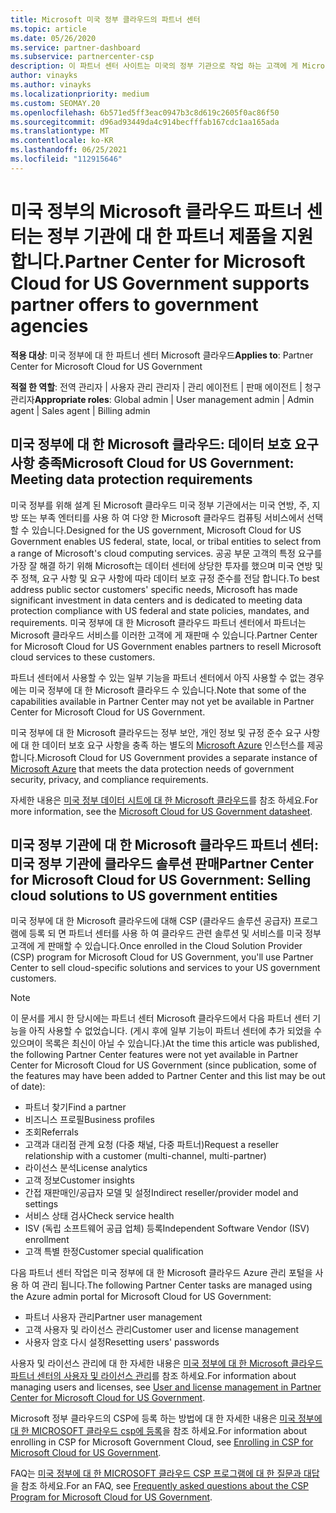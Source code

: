 ```yaml
---
title: Microsoft 미국 정부 클라우드의 파트너 센터
ms.topic: article
ms.date: 05/26/2020
ms.service: partner-dashboard
ms.subservice: partnercenter-csp
description: 이 파트너 센터 사이트는 미국의 정부 기관으로 작업 하는 고객에 게 Microsoft 클라우드 솔루션을 제공 하는 Microsoft 파트너를 위한 것입니다.
author: vinayks
ms.author: vinayks
ms.localizationpriority: medium
ms.custom: SEOMAY.20
ms.openlocfilehash: 6b571ed5ff3eac0947b3c8d619c2605f0ac86f50
ms.sourcegitcommit: d96ad93449da4c914becfffab167cdc1aa165ada
ms.translationtype: MT
ms.contentlocale: ko-KR
ms.lasthandoff: 06/25/2021
ms.locfileid: "112915646"
---
```

# <a name="partner-center-for-microsoft-cloud-for-us-government-supports-partner-offers-to-government-agencies"></a><span data-ttu-id="5c14b-103">미국 정부의 Microsoft 클라우드 파트너 센터는 정부 기관에 대 한 파트너 제품을 지원 합니다.</span><span class="sxs-lookup"><span data-stu-id="5c14b-103">Partner Center for Microsoft Cloud for US Government supports partner offers to government agencies</span></span>

<span data-ttu-id="5c14b-104">**적용 대상**: 미국 정부에 대 한 파트너 센터 Microsoft 클라우드</span><span class="sxs-lookup"><span data-stu-id="5c14b-104">**Applies to**: Partner Center for Microsoft Cloud for US Government</span></span>

<span data-ttu-id="5c14b-105">**적절 한 역할**: 전역 관리자 | 사용자 관리 관리자 | 관리 에이전트 | 판매 에이전트 | 청구 관리자</span><span class="sxs-lookup"><span data-stu-id="5c14b-105">**Appropriate roles**: Global admin | User management admin | Admin agent | Sales agent | Billing admin</span></span>

## <a name="microsoft-cloud-for-us-government-meeting-data-protection-requirements"></a><span data-ttu-id="5c14b-106">미국 정부에 대 한 Microsoft 클라우드: 데이터 보호 요구 사항 충족</span><span class="sxs-lookup"><span data-stu-id="5c14b-106">Microsoft Cloud for US Government: Meeting data protection requirements</span></span>

<span data-ttu-id="5c14b-107">미국 정부를 위해 설계 된 Microsoft 클라우드 미국 정부 기관에서는 미국 연방, 주, 지방 또는 부족 엔터티를 사용 하 여 다양 한 Microsoft 클라우드 컴퓨팅 서비스에서 선택할 수 있습니다.</span><span class="sxs-lookup"><span data-stu-id="5c14b-107">Designed for the US government, Microsoft Cloud for US Government enables US federal, state, local, or tribal entities to select from a range of Microsoft's cloud computing services.</span></span> <span data-ttu-id="5c14b-108">공공 부문 고객의 특정 요구를 가장 잘 해결 하기 위해 Microsoft는 데이터 센터에 상당한 투자를 했으며 미국 연방 및 주 정책, 요구 사항 및 요구 사항에 따라 데이터 보호 규정 준수를 전담 합니다.</span><span class="sxs-lookup"><span data-stu-id="5c14b-108">To best address public sector customers' specific needs, Microsoft has made significant investment in data centers and is dedicated to meeting data protection compliance with US federal and state policies, mandates, and requirements.</span></span> <span data-ttu-id="5c14b-109">미국 정부에 대 한 Microsoft 클라우드 파트너 센터에서 파트너는 Microsoft 클라우드 서비스를 이러한 고객에 게 재판매 수 있습니다.</span><span class="sxs-lookup"><span data-stu-id="5c14b-109">Partner Center for Microsoft Cloud for US Government enables partners to resell Microsoft cloud services to these customers.</span></span>

<span data-ttu-id="5c14b-110">파트너 센터에서 사용할 수 있는 일부 기능을 파트너 센터에서 아직 사용할 수 없는 경우에는 미국 정부에 대 한 Microsoft 클라우드 수 있습니다.</span><span class="sxs-lookup"><span data-stu-id="5c14b-110">Note that some of the capabilities available in Partner Center may not yet be available in Partner Center for Microsoft Cloud for US Government.</span></span>

<span data-ttu-id="5c14b-111">미국 정부에 대 한 Microsoft 클라우드는 정부 보안, 개인 정보 및 규정 준수 요구 사항에 대 한 데이터 보호 요구 사항을 충족 하는 별도의 [Microsoft Azure](https://azure.microsoft.com/overview/clouds/government/) 인스턴스를 제공 합니다.</span><span class="sxs-lookup"><span data-stu-id="5c14b-111">Microsoft Cloud for US Government provides a separate instance of [Microsoft Azure](https://azure.microsoft.com/overview/clouds/government/) that meets the data protection needs of government security, privacy, and compliance requirements.</span></span> 

<span data-ttu-id="5c14b-112">자세한 내용은 [미국 정부 데이터 시트에 대 한 Microsoft 클라우드](https://download.microsoft.com/download/C/9/C/C9CA3002-DFC4-4ADA-841F-DF42AEC042FB/Microsoft_Azure_Government_Datasheet_EN_US.PDF)를 참조 하세요.</span><span class="sxs-lookup"><span data-stu-id="5c14b-112">For more information, see the [Microsoft Cloud for US Government datasheet](https://download.microsoft.com/download/C/9/C/C9CA3002-DFC4-4ADA-841F-DF42AEC042FB/Microsoft_Azure_Government_Datasheet_EN_US.PDF).</span></span>

## <a name="partner-center-for-microsoft-cloud-for-us-government-selling-cloud-solutions-to-us-government-entities"></a><span data-ttu-id="5c14b-113">미국 정부 기관에 대 한 Microsoft 클라우드 파트너 센터: 미국 정부 기관에 클라우드 솔루션 판매</span><span class="sxs-lookup"><span data-stu-id="5c14b-113">Partner Center for Microsoft Cloud for US Government: Selling cloud solutions to US government entities</span></span>

<span data-ttu-id="5c14b-114">미국 정부에 대 한 Microsoft 클라우드에 대해 CSP (클라우드 솔루션 공급자) 프로그램에 등록 되 면 파트너 센터를 사용 하 여 클라우드 관련 솔루션 및 서비스를 미국 정부 고객에 게 판매할 수 있습니다.</span><span class="sxs-lookup"><span data-stu-id="5c14b-114">Once enrolled in the Cloud Solution Provider (CSP) program for Microsoft Cloud for US Government, you'll use Partner Center to sell cloud-specific solutions and services to your US government customers.</span></span> 

> [!NOTE]  
> <span data-ttu-id="5c14b-115">이 문서를 게시 한 당시에는 파트너 센터 Microsoft 클라우드에서 다음 파트너 센터 기능을 아직 사용할 수 없었습니다. (게시 후에 일부 기능이 파트너 센터에 추가 되었을 수 있으며이 목록은 최신이 아닐 수 있습니다.)</span><span class="sxs-lookup"><span data-stu-id="5c14b-115">At the time this article was published, the following Partner Center features were not yet available in Partner Center for Microsoft Cloud for US Government (since publication, some of the features may have been added to Partner Center and this list may be out of date):</span></span>

- <span data-ttu-id="5c14b-116">파트너 찾기</span><span class="sxs-lookup"><span data-stu-id="5c14b-116">Find a partner</span></span>
- <span data-ttu-id="5c14b-117">비즈니스 프로필</span><span class="sxs-lookup"><span data-stu-id="5c14b-117">Business profiles</span></span>
- <span data-ttu-id="5c14b-118">조회</span><span class="sxs-lookup"><span data-stu-id="5c14b-118">Referrals</span></span>
- <span data-ttu-id="5c14b-119">고객과 대리점 관계 요청 (다중 채널, 다중 파트너)</span><span class="sxs-lookup"><span data-stu-id="5c14b-119">Request a reseller relationship with a customer (multi-channel, multi-partner)</span></span>
- <span data-ttu-id="5c14b-120">라이선스 분석</span><span class="sxs-lookup"><span data-stu-id="5c14b-120">License analytics</span></span>
- <span data-ttu-id="5c14b-121">고객 정보</span><span class="sxs-lookup"><span data-stu-id="5c14b-121">Customer insights</span></span>
- <span data-ttu-id="5c14b-122">간접 재판매인/공급자 모델 및 설정</span><span class="sxs-lookup"><span data-stu-id="5c14b-122">Indirect reseller/provider model and settings</span></span>
- <span data-ttu-id="5c14b-123">서비스 상태 검사</span><span class="sxs-lookup"><span data-stu-id="5c14b-123">Check service health</span></span>
- <span data-ttu-id="5c14b-124">ISV (독립 소프트웨어 공급 업체) 등록</span><span class="sxs-lookup"><span data-stu-id="5c14b-124">Independent Software Vendor (ISV) enrollment</span></span>
- <span data-ttu-id="5c14b-125">고객 특별 한정</span><span class="sxs-lookup"><span data-stu-id="5c14b-125">Customer special qualification</span></span>

<span data-ttu-id="5c14b-126">다음 파트너 센터 작업은 미국 정부에 대 한 Microsoft 클라우드 Azure 관리 포털을 사용 하 여 관리 됩니다.</span><span class="sxs-lookup"><span data-stu-id="5c14b-126">The following Partner Center tasks are managed using the Azure admin portal for Microsoft Cloud for US Government:</span></span> 

- <span data-ttu-id="5c14b-127">파트너 사용자 관리</span><span class="sxs-lookup"><span data-stu-id="5c14b-127">Partner user management</span></span>
- <span data-ttu-id="5c14b-128">고객 사용자 및 라이선스 관리</span><span class="sxs-lookup"><span data-stu-id="5c14b-128">Customer user and license management</span></span>
- <span data-ttu-id="5c14b-129">사용자 암호 다시 설정</span><span class="sxs-lookup"><span data-stu-id="5c14b-129">Resetting users' passwords</span></span>

<span data-ttu-id="5c14b-130">사용자 및 라이선스 관리에 대 한 자세한 내용은 [미국 정부에 대 한 Microsoft 클라우드 파트너 센터의 사용자 및 라이선스 관리](user-management-in-partner-center-for-microsoft-us-govt-cloud.md)를 참조 하세요.</span><span class="sxs-lookup"><span data-stu-id="5c14b-130">For information about managing users and licenses, see [User and license management in Partner Center for Microsoft Cloud for US Government](user-management-in-partner-center-for-microsoft-us-govt-cloud.md).</span></span>

<span data-ttu-id="5c14b-131">Microsoft 정부 클라우드의 CSP에 등록 하는 방법에 대 한 자세한 내용은 [미국 정부에 대 한 MICROSOFT 클라우드 csp에 등록](enroll-in-csp-for-microsoft-us-govt-cloud.md)을 참조 하세요.</span><span class="sxs-lookup"><span data-stu-id="5c14b-131">For information about enrolling in CSP for Microsoft Government Cloud, see [Enrolling in CSP for Microsoft Cloud for US Government](enroll-in-csp-for-microsoft-us-govt-cloud.md).</span></span>

<span data-ttu-id="5c14b-132">FAQ는 [미국 정부에 대 한 MICROSOFT 클라우드 CSP 프로그램에 대 한 질문과 대답](faq-for-us-govt-cloud.yml)을 참조 하세요.</span><span class="sxs-lookup"><span data-stu-id="5c14b-132">For an FAQ, see [Frequently asked questions about the CSP Program for Microsoft Cloud for US Government](faq-for-us-govt-cloud.yml).</span></span>

